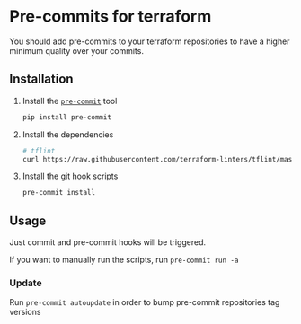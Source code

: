 # Pre-commits for terraform

You should add pre-commits to your terraform repositories to have a higher minimum quality over your commits.

## Installation

1. Install the [`pre-commit`](https://pre-commit.com/) tool

    ```bash
    pip install pre-commit
    ```

2. Install the dependencies

    ```bash
    # tflint
    curl https://raw.githubusercontent.com/terraform-linters/tflint/master/install_linux.sh | bash
    ```

    <!-- TODO: Add tfsec etc. -->

3. Install the git hook scripts

    ```bash
    pre-commit install
    ```

<!-- TODO: Add installation of commit-msg stage -->

## Usage

Just commit and pre-commit hooks will be triggered.

If you want to manually run the scripts, run `pre-commit run -a`

### Update

Run `pre-commit autoupdate` in order to bump pre-commit repositories tag versions
